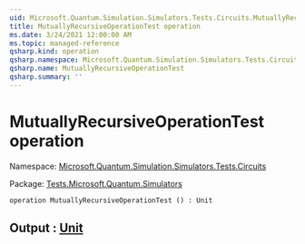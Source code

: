 ```yaml
---
uid: Microsoft.Quantum.Simulation.Simulators.Tests.Circuits.MutuallyRecursiveOperationTest
title: MutuallyRecursiveOperationTest operation
ms.date: 3/24/2021 12:00:00 AM
ms.topic: managed-reference
qsharp.kind: operation
qsharp.namespace: Microsoft.Quantum.Simulation.Simulators.Tests.Circuits
qsharp.name: MutuallyRecursiveOperationTest
qsharp.summary: ''
---
```


# MutuallyRecursiveOperationTest operation

Namespace: [Microsoft.Quantum.Simulation.Simulators.Tests.Circuits](xref:Microsoft.Quantum.Simulation.Simulators.Tests.Circuits)

Package: [Tests.Microsoft.Quantum.Simulators](https://nuget.org/packages/Tests.Microsoft.Quantum.Simulators)




```qsharp
operation MutuallyRecursiveOperationTest () : Unit
```


## Output : [Unit](xref:microsoft.quantum.lang-ref.unit)

